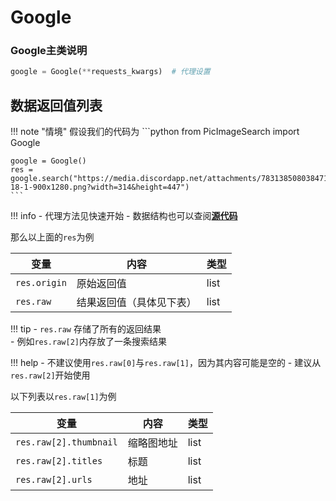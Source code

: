 # Google

### Google主类说明
```python
google = Google(**requests_kwargs)  # 代理设置
```
## 数据返回值列表
!!! note "情境"
    假设我们的代码为
    ```python
    from PicImageSearch import Google

    google = Google()
    res = google.search("https://media.discordapp.net/attachments/783138508038471701/813452582948306974/hl-18-1-900x1280.png?width=314&height=447")
    ```
!!! info 
    - 代理方法见快速开始
    - 数据结构也可以查阅[**源代码**](https://github.com/kitUIN/PicImageSearch/blob/main/PicImageSearch/google.py)   

那么以上面的`res`为例

|变量              |   内容             |  类型  |
|----              | ----              | ----  |
|`res.origin`|原始返回值|list|
|`res.raw`|结果返回值（具体见下表）|list|

!!! tip
    - `res.raw` 存储了所有的返回结果  
    -  例如`res.raw[2]`内存放了一条搜索结果

!!! help
    - 不建议使用`res.raw[0]`与`res.raw[1]`，因为其内容可能是空的
    - 建议从`res.raw[2]`开始使用

以下列表以`res.raw[1]`为例


|变量              |   内容             |  类型  |
|----              | ----              | ----  |
|`res.raw[2].thumbnail`|缩略图地址| list|
|`res.raw[2].titles`|标题| list |
|`res.raw[2].urls`|地址| list |

